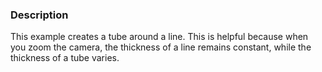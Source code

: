### Description

This example creates a tube around a line. 
This is helpful because when you zoom the camera, the thickness of a line remains constant, while the thickness of a tube varies.
